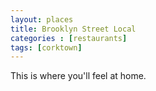 ```yaml
---
layout: places
title: Brooklyn Street Local
categories : [restaurants]
tags: [corktown]
---
```


<p>This is where you'll feel at home.</p>